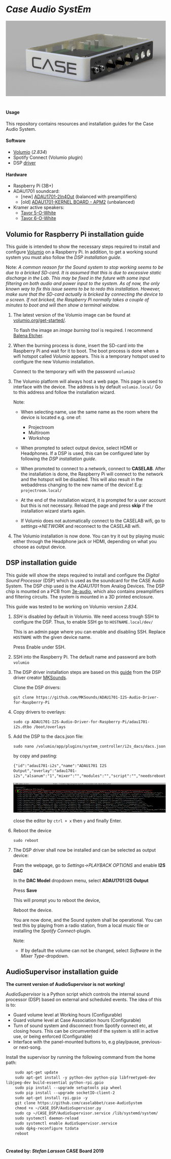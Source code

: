 # _Case Audio SystEm_

![Case DSP enclosure](./CASE_DSP_box.png)

#
#### Usage
This repository contains resources and installation guides for the Case Audio System.

#### Software
* [Volumio](https://volumio.org/) (_2.834_)
* Spotify Connect (Volumio plugin)
* DSP [driver](https://github.com/MKSounds/ADAU1701-I2S-Audio-Driver-for-Raspberry-Pi)
#### Hardware
* Raspberry Pi (3B+)
* ADAU1701 soundcard:
    * [new] [ADAU1701-2In4Out](https://www.3e-audio.com/dsp/adau1701-2in4out/) (balanced with preamplifiers)
    * [old] [ADAU1701-KERNEL BOARD - APM2](https://store.sure-electronics.com/product/AA-AP23122) (unbalanced)
* Kramer active speakers:
    * [Tavor 5-O-White](https://www.dustin.se/product/5010851466/tavor-5-o---white)
    * [Tavor 6-O-White](https://www.dustin.se/product/5011137211/tavor-6-o)    
## Volumio for Raspberry Pi installation guide
This guide is intended to  show the necessary steps required to install and configure [Volumio](https://volumio.org/get-started/)
on a Raspberry Pi.
In addition, to get a working sound system you must also follow the _DSP installation guide_.

Note:
_A common reason for the Sound system to stop working seems to be due to a bricked SD-card. It is assumed that this
is due to excessive static discharge in the Lab. This may be fixed in the future with some input filtering on both audio and power 
input to the system. As of now, the only known way to fix this issue seems to be to redo this installation. However, make sure 
that the SD-card actually is bricked by connecting the device to a screen. If not bricked, the Raspberry Pi normally takes
 a couple of minutes to boot and will then show a terminal window._ 

1.
    The latest version of the Volumio image can be found at [volumio.org/get-started/](https://volumio.org/get-started/).
    
    To flash the image an _image burning tool_ is required. I recommend [Balena Etcher](https://www.balena.io/etcher/).

2.
    When the burning process is done, insert the SD-card into the Raspberry Pi and wait for it to boot. 
    The boot process is done when a wifi hotspot called *Volumio* appears. This is a temporary hotspot used to configure the new Volumio 
    installation. 
    
    Connect to the temporary wifi with the password ``volumio2``
3.
    The Volumio platform will always host a web page. This page is used to interface with the device. 
    The address is by default ``volumio.local/`` Go to this address and follow the installation wizard. 
    
    Note:    
    * When selecting name, use the same name as the room where the device is located e.g. one of:
        * Projectroom
        * Multiroom
        * Workshop
    * When prompted to select output device, select HDMI or Headphones. If a DSP is used, this can be configured later by
      following the _DSP installation guide_.
    * When promoted to connect to a network, connect to **CASELAB**. After the installation is done, the Raspberry Pi will 
    connect to the network and the hotspot will be disabled. This will also result in the webaddress changing to the
    new name of the device! E.g: ``projectroom.local/``
    * At the end of the installation wizard, it is prompted for a user account but this is not necessary. 
      Reload the page and press **skip** if the installation wizard starts again.
    
    * If Volumio does not automatically connect to the CASELAB wifi, go to 
    _settings->NETWORK_ and reconnect to the CASELAB wifi.

4. The Volumio installation is now done. You can try it out by playing music either through the Headphone jack or
HDMI, depending on what you choose as output device. 
   
## DSP installation guide
This guide will show the steps required to install and configure the _Digital Sound Processor_ (DSP) which is used as
the soundcard for the CASE Audio System. The DSP chip used is the _ADAU1701_ from Analog Devices. The DSP chip is
mounted on a PCB from [3e-audio](https://www.3e-audio.com/dsp/adau1701-2in4out/), 
which also contains preamplifiers and filtering circuits. The system is mounted in a 3D printed 
enclosure.

This guide was tested to be working on Volumio version *2.834*.

 
1. *SSH* is disabled by default in Volumio. We need access trough SSH to configure the DSP. Thus, to enable SSH go to
    ``HOSTNAME.local/dev/``
    
    This is an admin page where you can enable and disabling SSH. Replace ```HOSTNAME``` with the given device name.
    
    Press Enable under SSH.
    
5. SSH into the Raspberry Pi. The default name and password are both ``volumio``
6. The DSP driver installation steps are based on this 
    [guide](https://digital-audio-labs.jimdofree.com/english/raspberry-pi/adau1701-i2s-driver/) from the DSP driver creator [MKSounds](https://github.com/MKSounds).

    Clone the DSP drivers:
    ````shell script
    git clone https://github.com/MKSounds/ADAU1701-I2S-Audio-Driver-for-Raspberry-Pi
    ````
7. Copy drivers to overlays:
    ````shell script
    sudo cp ADAU1701-I2S-Audio-Driver-for-Raspberry-Pi/adau1701-i2s.dtbo /boot/overlays
    ````

8. Add the DSP to the dacs.json file:
    ````shell script
    sudo nano /volumio/app/plugins/system_controller/i2s_dacs/dacs.json
    ````
    
    by copy and pasting:
    
    ````shell script
    {"id":"adau1701-i2s","name":"ADAU1701 I2S Output","overlay":"adau1701-i2s","alsanum":"1","mixer":"","modules":"","script":"","needsreboot":"yes"},
    ````

    ![add to dacs.json](./soundcards.png)
    
    close the editor by ``ctrl + x`` then `y` and finally Enter.
    
9. Reboot the device
    ````shell script
    sudo reboot
    ````
10. The DSP driver shall now be installed and can be selected as output device:

    From the webpage, go to _Settings->PLAYBACK OPTIONS_ and enable **I2S DAC**

    In the **DAC Model** dropdown menu, select **ADAU1701 I2S Output**
    
    Press **Save**
    
    This will prompt you to reboot the device,
    
    Reboot the device.
    
    You are now done, and the Sound system shall be operational. You can test this by playing from a
    radio station, from a local music file or installing the _Spotify Connect_-plugin.
    
    Note:
    * If by default the volume can not be changed, select *Software* in the *Mixer Type*-dropdown.

    
    

## AudioSupervisor installation guide
**The current version of AudioSupervisor is not working!**

*AudioSupervisor* is a Python script which controls the internal sound processor (DSP) based on external and scheduled 
events. The idea of this is to:
* Guard volume level at Working hours (Configurable)
* Guard volume level at Case Association hours (Configurable)
* Turn of sound system and disconnect from Spotify connect etc, at closing hours. This can be
 circumvented if the system is still in active use, or being enforced (Configurable)
* Interface with the panel-mounted buttons to, e.g play/pause, previous- or next-song.

Install the supervisor by running the following command from the home path:
````shell script
    sudo apt-get update
    sudo apt-get install -y python-dev python-pip libfreetype6-dev libjpeg-dev build-essential python-rpi.gpio
    sudo pip install --upgrade setuptools pip wheel
    sudo pip install --upgrade socketIO-client-2
    sudo apt-get install rpi.gpio -y
    git clone https://github.com/caselabbet/case-AudioSystem
    chmod +x ~/CASE_DSP/AudioSupervisor.py
    sudo cp ~/CASE_DSP/AudioSupervisor.service /lib/systemd/system/
    sudo systemctl daemon-reload
    sudo systemctl enable AudioSupervisor.service
    sudo dpkg-reconfigure tzdata
    reboot
````


#
#### Created by: _Stefan Larsson_ CASE Board 2019